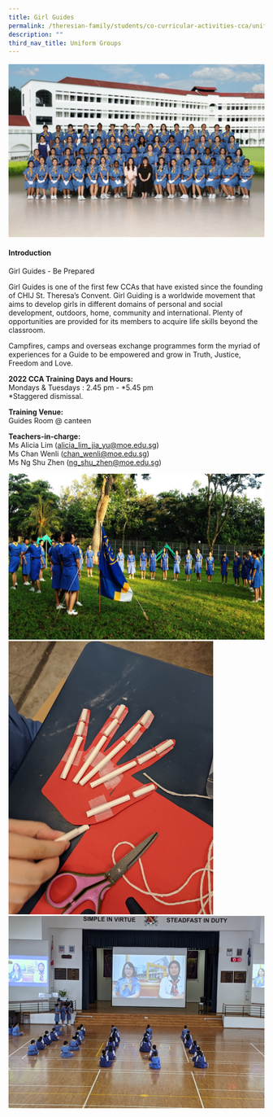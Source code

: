 ```yaml
---
title: Girl Guides
permalink: /theresian-family/students/co-curricular-activities-cca/uniform-groups/girl-guides/
description: ""
third_nav_title: Uniform Groups
---
```


<img src="/images/gg.jpg">
<h4><strong>Introduction</strong></h4>
<p>Girl Guides - Be Prepared&nbsp;</p>
<p>Girl Guides is one of the first few CCAs that have existed since the founding of CHIJ St. Theresa&rsquo;s Convent. Girl Guiding is a worldwide movement that aims to develop girls in different domains of personal and social development, outdoors, home, community and international. Plenty of opportunities are provided for its members to acquire life skills beyond the classroom.&nbsp;</p>
<p>Campfires, camps and overseas exchange programmes form the myriad of experiences for a Guide to be empowered and grow in Truth, Justice, Freedom and Love.</p>
<p><strong>2022 CCA Training Days and Hours:</strong><br>Mondays &amp; Tuesdays : 2.45 pm - *5.45 pm&nbsp;<br />*Staggered dismissal.</p>
<p><strong>Training Venue:<br /></strong>Guides Room @ canteen</p>
<p><strong>Teachers-in-charge:<br /></strong>Ms Alicia Lim (<a href="mailto:alicia_lim_jia_yu@moe.edu.sg">alicia_lim_jia_yu@moe.edu.sg</a>)<br />Ms Chan Wenli (<a href="mailto:chan_wenli@moe.edu.sg">chan_wenli@moe.edu.sg</a>)<br />Ms Ng Shu Zhen (<a href="mailto:ng_shu_zhen@moe.edu.sg">ng_shu_zhen@moe.edu.sg</a>)</p>
<img src="/images/gg1.jpg"><br>
<img style="width: 80%;" src="/images/gg2.jpg"><br>
<img src="/images/gg3.jpg">